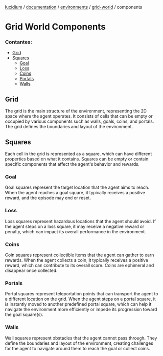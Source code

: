 [lucidium](https://github.com/theokoles7/lucidium) / [documentation](https://github.com/theokoles7/lucidium/blob/main/documentation/README.md) / [environments](../../README.md) / [grid-world](../README.md) / components

# Grid World Components

### Contantes:
* [Grid](#grid)
* [Squares](#squares)
  * [Goal](#goal)
  * [Loss](#loss)
  * [Coins](#coins)
  * [Portals](#portals)
  * [Walls](#walls)

## Grid

The grid is the main structure of the environment, representing the 2D space where the agent operates. It consists of cells that can be empty or occupied by various components such as walls, goals, coins, and portals. The grid defines the boundaries and layout of the environment.

## Squares

Each cell in the grid is represented as a square, which can have different properties based on what it contains. Squares can be empty or contain specific components that affect the agent's behavior and rewards.

### Goal

Goal squares represent the target location that the agent aims to reach. When the agent reaches a goal square, it typically receives a positive reward, and the episode may end or reset.

### Loss

Loss squares represent hazardous locations that the agent should avoid. If the agent steps on a loss square, it may receive a negative reward or penalty, which can impact its overall performance in the environment.

### Coins

Coin squares represent collectible items that the agent can gather to earn rewards. When the agent collects a coin, it typically receives a positive reward, which can contribute to its overall score. Coins are ephimeral and disappear once collected.

### Portals

Portal squares represent teleportation points that can transport the agent to a different location on the grid. When the agent steps on a portal square, it is instantly moved to another predefined portal square, which can help it navigate the environment more efficiently or impede its progression toward the goal square(s).

### Walls

Wall squares represent obstacles that the agent cannot pass through. They define the boundaries and layout of the environment, creating challenges for the agent to navigate around them to reach the goal or collect coins.